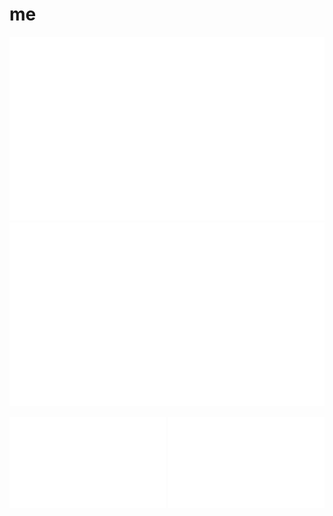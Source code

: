 # me

![](https://github.com/datbeohbbh/github-stats/blob/master/generated/overview.svg)
![](https://github.com/datbeohbbh/github-stats/blob/master/generated/languages.svg)

<div align = "center">
  <img width="250" src="https://github.com/datbeohbbh/github-stats/blob/master/generated/overview.svg" align="center">
  <img width="250" src="https://github.com/datbeohbbh/github-stats/blob/master/generated/languages.svg" align="center">
</div>
